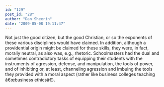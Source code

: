 ```yaml
---
id: "129"
post_id: "28"
author: "Dan Sheerin"
date: "2009-05-08 19:11:47"
---
```

Not just the good citizen, but the good Christian, or so the exponents of these various disciplines would have claimed. In addition, although a providential origin might be claimed for these skills, they were, in fact, morally neutral, as also was, e.g., rhetoric. Schoolmasters had the dual and sometimes contradictory tasks of equipping their students with the instruments of agression, defense, and manipulation, the tools of power, and of inhibiting or, at least, channeling agression and imbuing the tools they provided with a moral aspect (rather like business colleges teaching â€œbusiness ethicsâ€).
